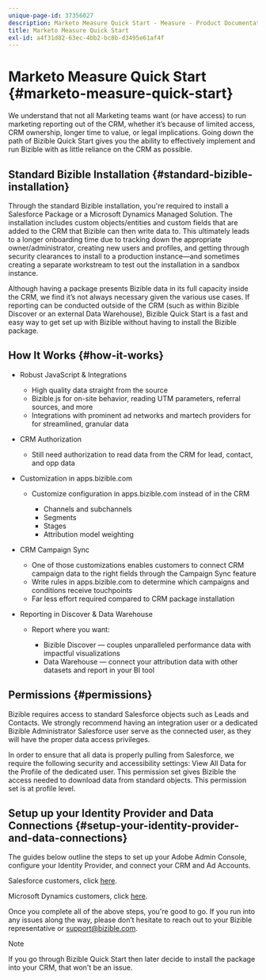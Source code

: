 ```yaml
---
unique-page-id: 37356027
description: Marketo Measure Quick Start - Measure - Product Documentation
title: Marketo Measure Quick Start
exl-id: a4f31d82-63ec-4bb2-bc8b-d3495e61af4f
---
```

# Marketo Measure Quick Start {#marketo-measure-quick-start}

We understand that not all Marketing teams want (or have access) to run marketing reporting out of the CRM, whether it’s because of limited access, CRM ownership, longer time to value, or legal implications. Going down the path of Bizible Quick Start gives you the ability to effectively implement and run Bizible with as little reliance on the CRM as possible.

## Standard Bizible Installation {#standard-bizible-installation}

Through the standard Bizible installation, you're required to install a Salesforce Package or a Microsoft Dynamics Managed Solution. The installation includes custom objects/entities and custom fields that are added to the CRM that Bizible can then write data to. This ultimately leads to a longer onboarding time due to tracking down the appropriate owner/administrator, creating new users and profiles, and getting through security clearances to install to a production instance—and sometimes creating a separate workstream to test out the installation in a sandbox instance.

Although having a package presents Bizible data in its full capacity inside the CRM, we find it’s not always necessary given the various use cases. If reporting can be conducted outside of the CRM (such as within Bizible Discover or an external Data Warehouse), Bizible Quick Start is a fast and easy way to get set up with Bizible without having to install the Bizible package.

## How It Works {#how-it-works}

* Robust JavaScript & Integrations

  * High quality data straight from the source
  * Bizible.js for on-site behavior, reading UTM parameters, referral sources, and more
  * Integrations with prominent ad networks and martech providers for for streamlined, granular data

* CRM Authorization

  * Still need authorization to read data from the CRM for lead, contact, and opp data

* Customization in apps.bizible.com

  * Customize configuration in apps.bizible.com instead of in the CRM

    * Channels and subchannels
    * Segments
    * Stages
    * Attribution model weighting

* CRM Campaign Sync

  * One of those customizations enables customers to connect CRM campaign data to the right fields through the Campaign Sync feature
  * Write rules in apps.bizible.com to determine which campaigns and conditions receive touchpoints
  * Far less effort required compared to CRM package installation

* Reporting in Discover & Data Warehouse

  * Report where you want:

    * Bizible Discover — couples unparalleled performance data with impactful visualizations
    * Data Warehouse — connect your attribution data with other datasets and report in your BI tool

## Permissions {#permissions}

Bizible requires access to standard Salesforce objects such as Leads and Contacts. We strongly recommend having an integration user or a dedicated Bizible Administrator Salesforce user serve as the connected user, as they will have the proper data access privileges.

In order to ensure that all data is properly pulling from Salesforce, we require the following security and accessibility settings: View All Data for the Profile of the dedicated user. This permission set gives Bizible the access needed to download data from standard objects. This permission set is at profile level.

## Setup up your Identity Provider and Data Connections {#setup-your-identity-provider-and-data-connections}

The guides below outline the steps to set up your Adobe Admin Console, configure your Identity Provider, and connect your CRM and Ad Accounts.

Salesforce customers, click [here](/help/configuration-and-setup/bizible-and-salesforce/bizible-installation-guide.md).

Microsoft Dynamics customers, click [here](/help/bizible-and-dynamics/getting-started-with-bizible-and-dynamics/microsoft-dynamics-crm-installation-guide.md).

Once you complete all of the above steps, you're good to go. If you run into any issues along the way, please don’t hesitate to reach out to your Bizible representative or support@bizible.com.

>[!NOTE]
>
>If you go through Bizible Quick Start then later decide to install the package into your CRM, that won't be an issue.
